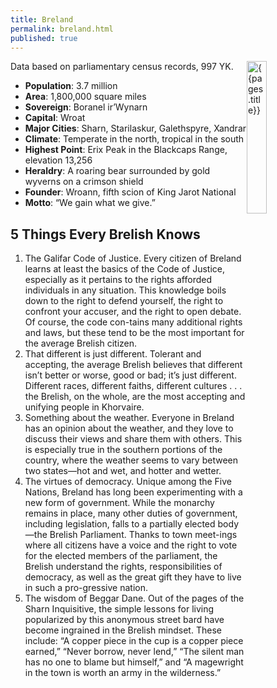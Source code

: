 ```yaml
---
title: Breland 
permalink: breland.html
published: true
---
```


<img src='images/nations/{{page.title}}.jpg' alt='{{pages.title}}' style="float:right; width:25%;">

Data based on parliamentary census records, 997 YK. 

- **Population**: 3.7 million 
- **Area**: 1,800,000 square miles 
- **Sovereign**: Boranel ir’Wynarn 
- **Capital**: Wroat  
- **Major Cities**: Sharn, Starilaskur, Galethspyre, Xandrar 
- **Climate**: Temperate in the north, tropical in the south 
- **Highest Point**: Erix Peak in the Blackcaps Range, elevation 13,256 
- **Heraldry**: A roaring bear surrounded by gold wyverns on a crimson shield 
- **Founder**: Wroann, fifth scion of King Jarot National 
- **Motto**: “We gain what we give.”

## 5 Things Every Brelish Knows
1. The Galifar Code of Justice. Every citizen of Breland learns at least the basics of the Code of Justice, especially as it pertains to the rights afforded individuals in any situation. This knowledge boils down to the right to defend yourself, the right to confront your accuser, and the right to open debate. Of course, the code con-tains many additional rights and laws, but these tend to be the most important for the average Brelish citizen. 
2. That different is just different. Tolerant and accepting, the average Brelish believes that different isn’t better or worse, good or bad; it’s just different. Different races, different faiths, different cultures . . . the Brelish, on the whole, are the most accepting and unifying people in Khorvaire. 
3. Something about the weather. Everyone in Breland has an opinion about the weather, and they love to discuss their views and share them with others. This is especially true in the southern portions of the country, where the weather seems to vary between two states—hot and wet, and hotter and wetter. 
4. The virtues of democracy. Unique among the Five Nations, Breland has long been experimenting with a new form of government. While the monarchy remains in place, many other duties of government, including legislation, falls to a partially elected body—the Brelish Parliament. Thanks to town meet-ings where all citizens have a voice and the right to vote for the elected members of the parliament, the Brelish understand the rights, responsibilities of democracy, as well as the great gift they have to live in such a pro-gressive nation.
5. The wisdom of Beggar Dane. Out of the pages of the Sharn Inquisitive, the simple lessons for living popularized by this anonymous street bard have become ingrained in the Brelish mindset. These include: “A copper piece in the cup is a copper piece earned,” “Never borrow, never lend,” “The silent man has no one to blame but himself,” and “A magewright in the town is worth an army in the wilderness.”